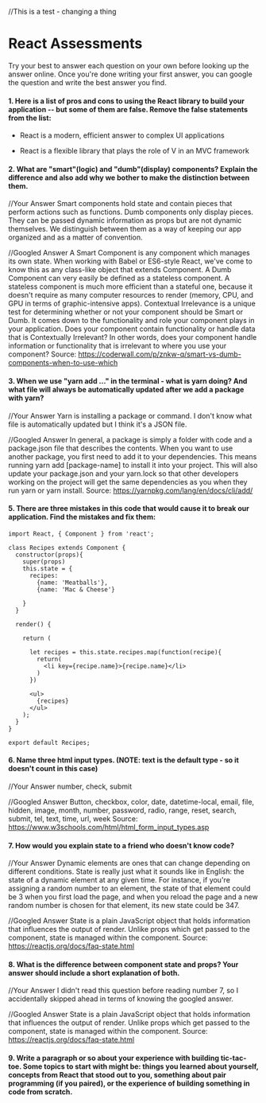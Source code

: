 //This is a test - changing a thing

# React Assessments

Try your best to answer each question on your own before looking up the answer online. Once you're done writing your first answer, you can google the question and write the best answer you find.

#### 1. Here is a list of pros and cons to using the React library to build your application -- but some of them are false. Remove the false statements from the list:

<!-- - React was created to be simple, so that even people with minimal code experience could use it and create Single Page Applications (SPAs) -->
- React is a modern, efficient answer to complex UI applications
<!-- - React is a full stack framework for modern web applications -->
- React is a flexible library that plays the role of V in an MVC framework


 #### 2. What are "smart"(logic) and "dumb"(display) components? Explain the difference and also add why we bother to make the distinction between them.


 //Your Answer
 Smart components hold state and contain pieces that perform actions such as functions. Dumb components only display pieces. They can be passed dynamic information as props but are not dynamic themselves. We distinguish between them as a way of keeping our app organized and as a matter of convention.

 //Googled Answer
 A Smart Component is any component which manages its own state. When working with Babel or ES6-style React, we've come to know this as any class-like object that extends Component. A Dumb Component can very easily be defined as a stateless component. A stateless component is much more efficient than a stateful one, because it doesn't require as many computer resources to render (memory, CPU, and GPU in terms of graphic-intensive apps). Contextual Irrelevance is a unique test for determining whether or not your component should be Smart or Dumb. It comes down to the functionality and role your component plays in your application. Does your component contain functionality or handle data that is Contextually Irrelevant? In other words, does your component handle information or functionality that is irrelevant to where you use your component?
 Source: https://coderwall.com/p/znkw-q/smart-vs-dumb-components-when-to-use-which


#### 3. When we use "yarn add ..." in the terminal - what is yarn doing? And what file will always be automatically updated after we add a package with yarn?


 //Your Answer
 Yarn is installing a package or command. I don't know what file is automatically updated but I think it's a JSON file.


 //Googled Answer
 In general, a package is simply a folder with code and a package.json file that describes the contents. When you want to use another package, you first need to add it to your dependencies. This means running yarn add [package-name] to install it into your project.
 This will also update your package.json and your yarn.lock so that other developers working on the project will get the same dependencies as you when they run yarn or yarn install.
 Source: https://yarnpkg.com/lang/en/docs/cli/add/

#### 5. There are three mistakes in this code that would cause it to break our application. Find the mistakes and fix them:

    import React, { Component } from 'react';

    class Recipes extends Component {
      constructor(props){
        super(props)
        this.state = {
          recipes:
            {name: 'Meatballs'},
            {name: 'Mac & Cheese'}

        }
      }

      render() {

        return (

          let recipes = this.state.recipes.map(function(recipe){
            return(
              <li key={recipe.name}>{recipe.name}</li>
            )
          })

          <ul>
            {recipes}
          </ul>
        );
      }
    }

    export default Recipes;


#### 6. Name three html input types. (NOTE: text is the default type - so it doesn't count in this case)

 //Your Answer
number, check, submit

 //Googled Answer
 Button, checkbox, color, date, datetime-local, email, file, hidden, image, month, number, password, radio, range, reset, search, submit, tel, text, time, url, week
Source: https://www.w3schools.com/html/html_form_input_types.asp

 #### 7. How would you explain state to a friend who doesn't know code?

 //Your Answer
Dynamic elements are ones that can change depending on different conditions. State is really just what it sounds like in English: the state of a dynamic element at any given time. For instance, if you're assigning a random number to an element, the state of that element could be 3 when you first load the page, and when you reload the page and a new random number is chosen for that element, its new state could be 347.

 //Googled Answer
State is a plain JavaScript object that holds information that influences the output of render. Unlike props which get passed to the component, state is managed within the component.
Source: https://reactjs.org/docs/faq-state.html

 #### 8. What is the difference between component state and props? Your answer should include a short explanation of both.


 //Your Answer
I didn't read this question before reading number 7, so I accidentally skipped ahead in terms of knowing the googled answer.

 //Googled Answer
 State is a plain JavaScript object that holds information that influences the output of render. Unlike props which get passed to the component, state is managed within the component.
 Source: https://reactjs.org/docs/faq-state.html

#### 9. Write a paragraph or so about your experience with building tic-tac-toe. Some topics to start with might be: things you learned about yourself, concepts from React that stood out to you, something about pair programming (if you paired), or the experience of building something in code from scratch.
